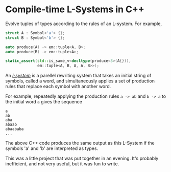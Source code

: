 # Compile-time L-Systems in C++

Evolve tuples of types according to the rules of an L-system. For example,

```cpp
struct A : Symbol<'a'> {};
struct B : Symbol<'b'> {};

auto produce(A) -> em::tuple<A, B>;
auto produce(B) -> em::tuple<A>;

static_assert(std::is_same_v<decltype(produce<3>(A{})),
              em::tuple<A, B, A, A, B>>);
```

An [*l-system*](https://en.wikipedia.org/wiki/L-system) is a parellel rewriting
system that takes an initial string of symbols, called a word, and
simultaneously applies a set of production rules that replace each symbol with
another word.

For example, repeatedly applying the production rules `a -> ab` and `b -> a` to
the initial word `a` gives the sequence
```
a
ab
aba
abaab
abaababa
...
```

The above C++ code produces the same output as this L-System if the symbols 'a'
and 'b' are interpreted as types.

This was a little project that was put together in an evening. It's probably
inefficient, and not very useful, but it was fun to write.

